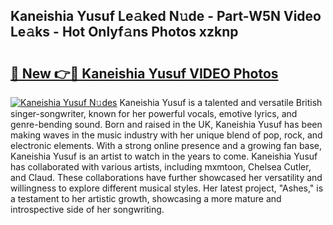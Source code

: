 ## Kaneishia Yusuf Le𝚊ked N𝚞de - Part-W5N Video Le𝚊ks - Hot Onlyf𝚊ns Photos xzknp

# <h2><a href="http://ab38928.deff.icu/?id=Kaneishia+Yusuf">🔗 New 👉🔴 Kaneishia Yusuf VIDEO Photos</a></h2>

[![Kaneishia Yusuf N𝚞des](https://i.imgur.com/rIISA9y.gif)](http://ab38928.deff.icu/?id=Kaneishia+Yusuf)
Kaneishia Yusuf is a talented and versatile British singer-songwriter, known for her powerful vocals, emotive lyrics, and genre-bending sound. Born and raised in the UK, Kaneishia Yusuf has been making waves in the music industry with her unique blend of pop, rock, and electronic elements. With a strong online presence and a growing fan base, Kaneishia Yusuf is an artist to watch in the years to come. Kaneishia Yusuf has collaborated with various artists, including mxmtoon, Chelsea Cutler, and Claud. These collaborations have further showcased her versatility and willingness to explore different musical styles. Her latest project, "Ashes," is a testament to her artistic growth, showcasing a more mature and introspective side of her songwriting.
